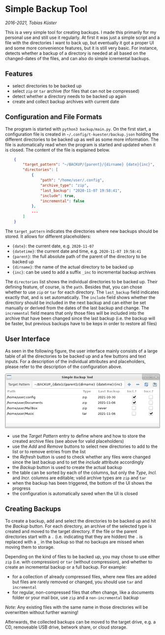 Simple Backup Tool
==================

_2016-2021, Tobias Küster_

This is a very simple tool for creating backups. I made this primarily for my
personal use and still use it regularly. At first it was just a simple script
and a file with the directories I want to back up, but eventually it got a
proper UI and some more convenience features, but it is still very basic.
For instance, detects whether a backup of a directory is needed at all based
on the changed-dates of the files, and can also do simple icremental backups.


Features
--------
* select directories to be backed up
* select `zip` or `tar` archive (for files that can not be compressed)
* detect whether a directory needs to be backed up again
* create and collect backup archives with current date


Configuration and File Formats
------------------------------
The program is started with `python3 backup/main.py`. On the first start,
a configuration file is created in `~/.config/t-kuester/backup.json` holding
the different directories to be backed up as well as some more information.
The file is automatically read when the program is started and updated when it
is closed. The content of the file is explained below.

```json
    {
        "target_pattern": "~/BACKUP/{parent}/{dirname} {date}{inc}",
        "directories": [
            {
                "path": "/home/user/.config",
                "archive_type": "zip",
                "last_backup": "2020-11-07 19:58:41",
                "include": true,
                "incremental": false
            },
            ...
        ]
    }
```

The `target_pattern` indicates the directories where new backups should be stored.
It allows for different placeholders:

* `{date}`: the current date, e.g. `2020-11-07`
* `{datetime}`: the current date and time, e.g. `2020-11-07 19:58:41`
* `{parent}`: the full absolute path of the parent of the directory to be backed up
* `{dirname}`: the name of the actual directory to be backed up
* `{inc}`: can be used to add a suffix `_inc` to incremental backup archives

The `directories` list shows the individual directories to be backed up. Their
defining feature, of course, is the `path`. Besides that, you can chose whether
to use `zip` or `tar` for each directory. The `last_backup` field indicates
exactly that, and is set automatically. The `include` field shows whether the
directory should be included in the next backup and can either be set manually
or derived from the dates of the last backup and change. The `incremental` field
means that only those files will be included into the archive that have been
changed since the last backup (i.e. the backup will be faster, but previous
backups have to be keps in order to restore all files)


User Interface
--------------
As seen in the following figure, the user interface mainly consists of a large
table of all the directories to be backed up and a few buttons and text inputs.
For a description of the individual attributes and placeholders, please refer
to the description of the configuration above.

![Screenshot](backup.png)

* use the _Target Pattern_ entry to define where and how to store
  the created archive files (see above for valid placeholders)
* use the _Add_ and _Remove_ buttons to select new directories to add to the
  list or to remove entries from the list
* the _Refresh_ button is used to check whether any files were changed since
  the last backup and to set the _include_ attribute accordingly
* the _Backup_ button is used to create the actual backup
* the table can be sorted by each of the columns, but only the _Type_, _Incl._
  and _Incr._ columns are editable; valid archive types are `zip` and `tar`
* when the backup has been triggered, the bottom of the UI shows the progress
* the configuration is automatically saved when the UI is closed


Creating Backups
----------------
To create a backup, add and select the directories to be backed up and hit the
_Backup_ button. For each directory, an archive of the selected type is created
and moved to the target directory. If the file or the parent directories start
with a `.` (i.e. indicating that they are hidden) the `.` is replaced with a `_`
in the backup so that no backups are missed when moving them to storage.

Depending on the kind of files to be backed up, you may chose to use either `zip`
(i.e. with compression) or `tar` (without compression), and whether to create an
incremental backup or a full backup. For example:

* for a collection of already compressed files, where new files are added but
  files are rarely removed or changed, you should use `tar` and `incremental`
* for regular, non-compressed files that often change, like a documents folder
  or your mail box, use `zip` and a `non-incremental` backup

_Note:_ Any existing files with the same name in those directories will be
overwritten without further warning!

Afterwards, the collected backups can be moved to the target drive, e.g. a CD,
removeable USB drive, betwork share, or cloud storage.
